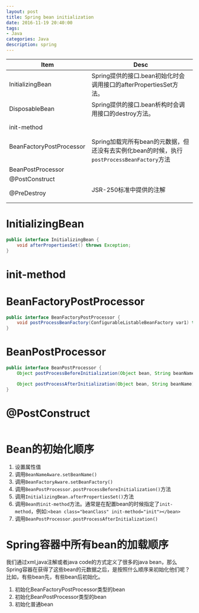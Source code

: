 ```yaml
---
layout: post
title: Spring bean initialization
date: 2016-11-19 20:40:00
tags:
- Java
categories: Java
description: spring
---
```


|      Item                   |                           Desc                                                       |
| --------------------------- | ------------------------------------------------------------------------------------ |
| InitializingBean            | Spring提供的接口.bean初始化时会调用接口的afterPropertiesSet方法。                          |
| DisposableBean              | Spring提供的接口.bean析构时会调用接口的destroy方法。                                       |
| init-method                 |                                                                                      |
| BeanFactoryPostProcessor    | Spring加载完所有bean的元数据，但还没有去实例化bean的时候，执行`postProcessBeanFactory`方法    |
| BeanPostProcessor           |                                                                                      |
| @PostConstruct              |                                                                                      |
| @PreDestroy                 | JSR-250标准中提供的注解                                                                 |


# InitializingBean
```java
public interface InitializingBean {
    void afterPropertiesSet() throws Exception;
}
```

# init-method

# BeanFactoryPostProcessor
```java
public interface BeanFactoryPostProcessor {
    void postProcessBeanFactory(ConfigurableListableBeanFactory var1) throws BeansException;
}
```

# BeanPostProcessor
```java
public interface BeanPostProcessor {
	Object postProcessBeforeInitialization(Object bean, String beanName) throws BeansException;

	Object postProcessAfterInitialization(Object bean, String beanName) throws BeansException;
}
```

# @PostConstruct
```java

```


# Bean的初始化顺序
1. 设置属性值
2. 调用`BeanNameAware.setBeanName()`
3. 调用`BeanFactoryAware.setBeanFactory()`
4. 调用`BeanPostProcessor.postProcessBeforeInitialization()`方法
5. 调用`InitializingBean.afterPropertiesSet()`方法
6. 调用`Bean的init-method`方法。通常是在配置bean的时候指定了`init-method`，例如:`<bean class="beanClass" init-method="init"></bean>`
7. 调用`BeanPostProcessor.postProcessAfterInitialization()`






# Spring容器中所有bean的加载顺序
我们通过xml,java注解或者java code的方式定义了很多的java bean，那么Spring容器在获得了这些bean的元数据之后，是按照什么顺序来初始化他们呢？比如，有些bean先，有些bean后初始化。
1. 初始化BeanFactoryPostProcessor类型的bean
2. 初始化BeanPostProcessor类型的bean
3. 初始化普通bean





